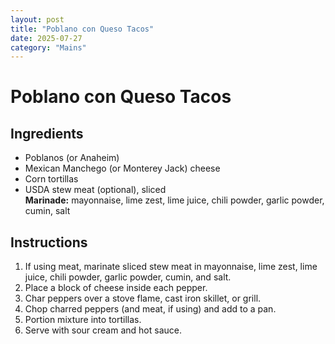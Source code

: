 ```yaml
---
layout: post
title: "Poblano con Queso Tacos"
date: 2025-07-27
category: "Mains"
---
```


# Poblano con Queso Tacos

## Ingredients
- Poblanos (or Anaheim)
- Mexican Manchego (or Monterey Jack) cheese
- Corn tortillas
- USDA stew meat (optional), sliced  
  **Marinade:** mayonnaise, lime zest, lime juice, chili powder, garlic powder, cumin, salt

## Instructions
1. If using meat, marinate sliced stew meat in mayonnaise, lime zest, lime juice, chili powder, garlic powder, cumin, and salt.
2. Place a block of cheese inside each pepper.
3. Char peppers over a stove flame, cast iron skillet, or grill.
4. Chop charred peppers (and meat, if using) and add to a pan.
5. Portion mixture into tortillas.
6. Serve with sour cream and hot sauce.
